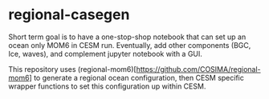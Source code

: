 # regional-casegen
Short term goal is to have a one-stop-shop notebook that can set up an ocean only MOM6 in CESM run. Eventually, add other components (BGC, Ice, waves), and complement jupyter notebook with a GUI. 

This repository uses (regional-mom6)[https://github.com/COSIMA/regional-mom6] to generate a regional ocean configuration, then CESM specific wrapper functions to set this configuration up within CESM.
